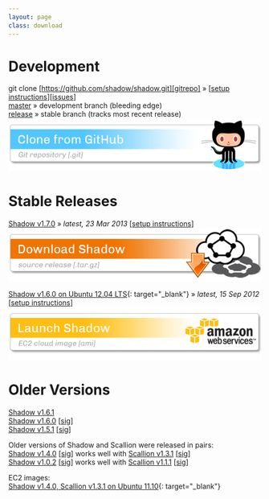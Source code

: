 ```yaml
---
layout: page
class: download
---
```


Development
===========

git clone [https://github.com/shadow/shadow.git][gitrepo] &raquo; \[[setup instructions][wiki]\]\[[issues][issues]\]  
[master][gitmaster] &raquo; development branch (bleeding edge)  
[release][gitrelease] &raquo; stable branch (tracks most recent release)  
<a href="https://github.com/shadow/shadow.git" target="_blank"><img title="clone git repository from github" src="/assets/git-download-button.png" /></a>

Stable Releases
===============

[Shadow v1.7.0][shadow-v1.7.0] &raquo; _latest, 23 Mar 2013_ \[[setup instructions][pcsetup]\]  
<a href="https://github.com/shadow/shadow/archive/v1.7.0.tar.gz"><img title="download latest stable release from github" src="/assets/shadow-download-button.png" /></a>

[Shadow v1.6.0 on Ubuntu 12.04 LTS][ec2-2]{: target="_blank"}  &raquo; _latest, 15 Sep 2012_ \[[setup instructions][ec2setup]\]  
<a href="https://console.aws.amazon.com/ec2/home?region=us-east-1#launchAmi=ami-0f70c366"><img title="launch elastic compute cloud image" src="/assets/ec2-download-button.png" /></a>

Older Versions
==============

[Shadow v1.6.1][shadow-v1.6.1]  
[Shadow v1.6.0][shadow-v1.6.0] \[[sig][shadow-v1.6.0-sig]\]  
[Shadow v1.5.1][shadow-v1.5.1] \[[sig][shadow-v1.5.1-sig]\]

Older versions of Shadow and Scallion were released in pairs:  
[Shadow v1.4.0][shadow-v1.4.0] \[[sig][shadow-v1.4.0-sig]\] works well with [Scallion v1.3.1][scallion-v1.3.1] \[[sig][scallion-v1.3.1-sig]\]  
[Shadow v1.0.2][shadow-v1.0.2] \[[sig][shadow-v1.0.2-sig]\] works well with [Scallion v1.1.1][scallion-v1.1.1] \[[sig][scallion-v1.1.1-sig]\]

EC2 images:  
[Shadow v1.4.0, Scallion v1.3.1 on Ubuntu 11.10][ec2-1]{: target="_blank"} 

[gitrepo]: https://github.com/shadow/shadow.git
[gitmaster]: https://github.com/shadow/shadow/tree/master
[gitrelease]: https://github.com/shadow/shadow/tree/release
[wiki]: https://github.com/shadow/shadow/wiki/
[pcsetup]: https://github.com/shadow/shadow/wiki/Preparing-your-machine
[ec2setup]: https://github.com/shadow/shadow/wiki/Running-Shadow-on-EC2
[issues]: https://github.com/shadow/shadow/issues/

[ec2-2]: https://console.aws.amazon.com/ec2/home?region=us-east-1#launchAmi=ami-0f70c366
[ec2-1]: https://console.aws.amazon.com/ec2/home?region=us-east-1#launchAmi=ami-9b9447f2

[shadow-v1.7.0]: https://github.com/shadow/shadow/archive/v1.7.0.tar.gz
[shadow-v1.6.1]: https://github.com/shadow/shadow/archive/v1.6.1.tar.gz
[shadow-v1.6.0]: https://github.com/downloads/shadow/shadow/shadow-v1.6.0.tar.gz
[shadow-v1.6.0-sig]: https://github.com/downloads/shadow/shadow/shadow-v1.6.0.tar.gz.asc
[shadow-v1.5.1]: https://github.com/downloads/shadow/shadow/shadow-v1.5.1.tar.gz
[shadow-v1.5.1-sig]: https://github.com/downloads/shadow/shadow/shadow-v1.5.1.tar.gz.asc

[shadow-v1.4.0]: https://github.com/downloads/shadow/shadow/shadow-v1.4.0.tar.gz
[shadow-v1.4.0-sig]: https://github.com/downloads/shadow/shadow/shadow-v1.4.0.tar.gz.asc
[scallion-v1.3.1]: https://github.com/downloads/shadow/shadow/shadow-scallion-v1.3.1.tar.gz
[scallion-v1.3.1-sig]: https://github.com/downloads/shadow/shadow/shadow-scallion-v1.3.1.tar.gz.asc

[shadow-v1.0.2]: https://github.com/downloads/shadow/shadow/shadow-v1.0.2.tar.gz
[shadow-v1.0.2-sig]: https://github.com/downloads/shadow/shadow/shadow-v1.0.2.tar.gz.asc
[scallion-v1.1.1]: https://github.com/downloads/shadow/shadow/shadow-scallion-v1.1.1.tar.gz
[scallion-v1.1.1-sig]: https://github.com/downloads/shadow/shadow/shadow-scallion-v1.1.1.tar.gz.asc

